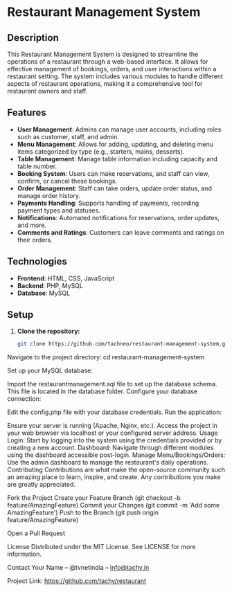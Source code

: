 # Restaurant Management System

## Description

This Restaurant Management System is designed to streamline the operations of a restaurant through a web-based interface. It allows for effective management of bookings, orders, and user interactions within a restaurant setting. The system includes various modules to handle different aspects of restaurant operations, making it a comprehensive tool for restaurant owners and staff.

## Features

- **User Management**: Admins can manage user accounts, including roles such as customer, staff, and admin.
- **Menu Management**: Allows for adding, updating, and deleting menu items categorized by type (e.g., starters, mains, desserts).
- **Table Management**: Manage table information including capacity and table number.
- **Booking System**: Users can make reservations, and staff can view, confirm, or cancel these bookings.
- **Order Management**: Staff can take orders, update order status, and manage order history.
- **Payments Handling**: Supports handling of payments, recording payment types and statuses.
- **Notifications**: Automated notifications for reservations, order updates, and more.
- **Comments and Ratings**: Customers can leave comments and ratings on their orders.

## Technologies

- **Frontend**: HTML, CSS, JavaScript
- **Backend**: PHP, MySQL
- **Database**: MySQL

## Setup

1. **Clone the repository:**

   ```bash
   git clone https://github.com/tachneo/restaurant-management-system.git

Navigate to the project directory:
cd restaurant-management-system

Set up your MySQL database:

Import the restaurantmanagement.sql file to set up the database schema. This file is located in the database folder.
Configure your database connection:

Edit the config.php file with your database credentials.
Run the application:

Ensure your server is running (Apache, Nginx, etc.).
Access the project in your web browser via localhost or your configured server address.
Usage
Login: Start by logging into the system using the credentials provided or by creating a new account.
Dashboard: Navigate through different modules using the dashboard accessible post-login.
Manage Menu/Bookings/Orders: Use the admin dashboard to manage the restaurant's daily operations.
Contributing
Contributions are what make the open-source community such an amazing place to learn, inspire, and create. Any contributions you make are greatly appreciated.

Fork the Project
Create your Feature Branch (git checkout -b feature/AmazingFeature)
Commit your Changes (git commit -m 'Add some AmazingFeature')
Push to the Branch (git push origin feature/AmazingFeature)

Open a Pull Request

License
Distributed under the MIT License. See LICENSE for more information.

Contact
Your Name – @tvnetindia – info@tachy.in

Project Link: https://github.com/tachy/restaurant


